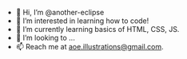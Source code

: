 - 👋 Hi, I’m @another-eclipse
- 👀 I’m interested in learning how to code!
- 🌱 I’m currently learning basics of HTML, CSS, JS.
- 💞️ I’m looking to ...
- 📫 Reach me at aoe.illustrations@gmail.com.

<!---
another-eclipse/another-eclipse is a ✨ special ✨ repository because its `README.md` (this file) appears on your GitHub profile.
You can click the Preview link to take a look at your changes.
--->
